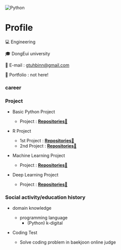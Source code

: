 <!-- add banner plz -->
![Python](https://img.shields.io/badge/-Python-3178C6?style=flat-square&logo=Python&logoColor=white)

# Profile

💻 Engineering

🎓 DongEui university

📌 E-mail : gtuhbinn@gmail.com

📰 Portfolio : not here!

### career

### Project
- Basic Python Project
    - Project : **[Repositories📕](https://github.com/devousrevoir/python)**

- R Project
    - 1st Project : **[Repositories📙](https://github.com/devousrevoir/R/tree/main/자료/프로젝트)**
    - 2nd Project : **[Repositories📒](https://github.com/devousrevoir/R/tree/main/자료/공모전)**

- Machine Learning Project
    - Project : **[Repositories📗](https://github.com/devousrevoir/ML)**

- Deep Learning Project
    - Project : **[Repositories📘](https://github.com/devousrevoir/DL)**

### Social activity/education history
- domain knowledge
    - programming language
        - (Python) k-digital
        
 - Coding Test
    - Solve coding problem in baekjoon online judge
<!--
**cooingcoding/cooingcoding** is a ✨ _special_ ✨ repository because its `README.md` (this file) appears on your GitHub profile.
-->
